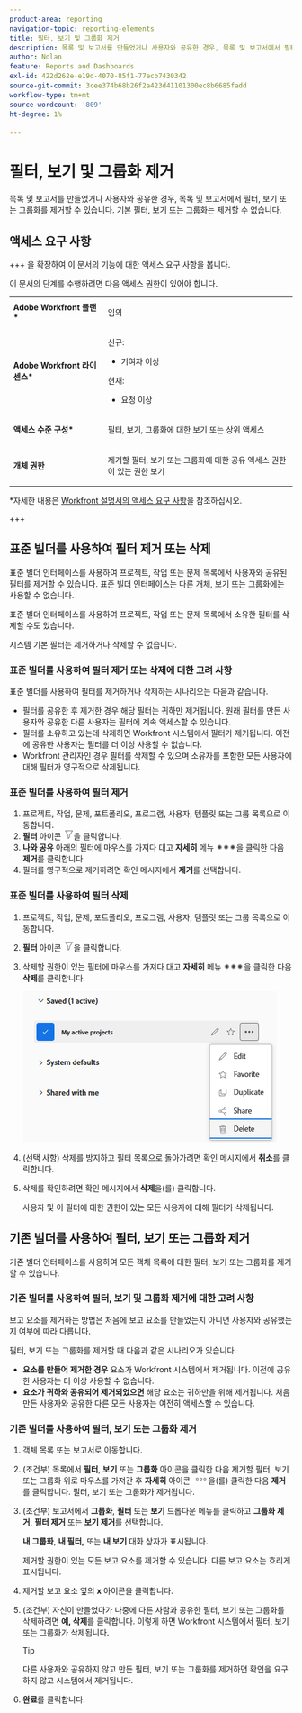 ```yaml
---
product-area: reporting
navigation-topic: reporting-elements
title: 필터, 보기 및 그룹화 제거
description: 목록 및 보고서를 만들었거나 사용자와 공유한 경우, 목록 및 보고서에서 필터, 보기 또는 그룹화를 제거할 수 있습니다. 기본 필터, 보기 또는 그룹화는 제거할 수 없습니다.
author: Nolan
feature: Reports and Dashboards
exl-id: 422d262e-e19d-4070-85f1-77ecb7430342
source-git-commit: 3cee374b68b26f2a423d41101300ec8b6685fadd
workflow-type: tm+mt
source-wordcount: '809'
ht-degree: 1%

---
```


# 필터, 보기 및 그룹화 제거

<!-- Audited: 11/2024 -->

목록 및 보고서를 만들었거나 사용자와 공유한 경우, 목록 및 보고서에서 필터, 보기 또는 그룹화를 제거할 수 있습니다. 기본 필터, 보기 또는 그룹화는 제거할 수 없습니다.

## 액세스 요구 사항

+++ 을 확장하여 이 문서의 기능에 대한 액세스 요구 사항을 봅니다.

이 문서의 단계를 수행하려면 다음 액세스 권한이 있어야 합니다.

<table style="table-layout:auto"> 
 <col> 
 </col> 
 <col> 
 </col> 
 <tbody> 
  <tr> 
   <td role="rowheader"><strong>Adobe Workfront 플랜*</strong></td> 
   <td> <p>임의 </p> </td> 
  </tr> 
  <tr> 
   <td role="rowheader"><strong>Adobe Workfront 라이센스*</strong></td> 
   <td> 
      <p>신규:</p>
         <ul>
         <li><p>기여자 이상</p></li>
         </ul>
      <p>현재:</p>
         <ul>
         <li><p>요청 이상</p></li>
         </ul>
   </td>
  </tr> 
  <tr> 
   <td role="rowheader"><strong>액세스 수준 구성*</strong></td> 
   <td><p>필터, 보기, 그룹화에 대한 보기 또는 상위 액세스</p></td> 
  </tr> 
  <tr> 
   <td role="rowheader"><strong>개체 권한</strong></td> 
   <td><p>제거할 필터, 보기 또는 그룹화에 대한 공유 액세스 권한이 있는 권한 보기</p>
   </td> 
  </tr> 
 </tbody> 
</table>

*자세한 내용은 [Workfront 설명서의 액세스 요구 사항](/help/quicksilver/administration-and-setup/add-users/access-levels-and-object-permissions/access-level-requirements-in-documentation.md)을 참조하십시오.

+++

## 표준 빌더를 사용하여 필터 제거 또는 삭제

표준 빌더 인터페이스를 사용하여 프로젝트, 작업 또는 문제 목록에서 사용자와 공유된 필터를 제거할 수 있습니다. 표준 빌더 인터페이스는 다른 개체, 보기 또는 그룹화에는 사용할 수 없습니다.

표준 빌더 인터페이스를 사용하여 프로젝트, 작업 또는 문제 목록에서 소유한 필터를 삭제할 수도 있습니다.

시스템 기본 필터는 제거하거나 삭제할 수 없습니다.

### 표준 빌더를 사용하여 필터 제거 또는 삭제에 대한 고려 사항

표준 빌더를 사용하여 필터를 제거하거나 삭제하는 시나리오는 다음과 같습니다.

* 필터를 공유한 후 제거한 경우 해당 필터는 귀하만 제거됩니다. 원래 필터를 만든 사용자와 공유한 다른 사용자는 필터에 계속 액세스할 수 있습니다.
* 필터를 소유하고 있는데 삭제하면 Workfront 시스템에서 필터가 제거됩니다. 이전에 공유한 사용자는 필터를 더 이상 사용할 수 없습니다.
* Workfront 관리자인 경우 필터를 삭제할 수 있으며 소유자를 포함한 모든 사용자에 대해 필터가 영구적으로 삭제됩니다.

### 표준 빌더를 사용하여 필터 제거

1. 프로젝트, 작업, 문제, 포트폴리오, 프로그램, 사용자, 템플릿 또는 그룹 목록으로 이동합니다.
1. **필터** 아이콘 ![필터 아이콘](assets/filter-nwepng.png)을 클릭합니다.
1. **나와 공유** 아래의 필터에 마우스를 가져다 대고 **자세히** 메뉴 ![기타 아이콘](assets/more-icon-spectrum.png)을 클릭한 다음 **제거**&#x200B;를 클릭합니다.
1. 필터를 영구적으로 제거하려면 확인 메시지에서 **제거**&#x200B;를 선택합니다.

### 표준 빌더를 사용하여 필터 삭제

1. 프로젝트, 작업, 문제, 포트폴리오, 프로그램, 사용자, 템플릿 또는 그룹 목록으로 이동합니다.
1. **필터** 아이콘 ![필터 아이콘](assets/filter-nwepng.png)을 클릭합니다.
1. 삭제할 권한이 있는 필터에 마우스를 가져다 대고 **자세히** 메뉴 ![추가 아이콘](assets/more-icon-spectrum.png)을 클릭한 다음 **삭제**&#x200B;를 클릭합니다.

   ![필터 삭제](assets/new-filters-more-menu-options-with-delete.png)

1. (선택 사항) 삭제를 방지하고 필터 목록으로 돌아가려면 확인 메시지에서 **취소**&#x200B;를 클릭합니다.
1. 삭제를 확인하려면 확인 메시지에서 **삭제**&#x200B;을(를) 클릭합니다.

   사용자 및 이 필터에 대한 권한이 있는 모든 사용자에 대해 필터가 삭제됩니다.

## 기존 빌더를 사용하여 필터, 보기 또는 그룹화 제거

기존 빌더 인터페이스를 사용하여 모든 객체 목록에 대한 필터, 보기 또는 그룹화를 제거할 수 있습니다.

### 기존 빌더를 사용하여 필터, 보기 및 그룹화 제거에 대한 고려 사항

보고 요소를 제거하는 방법은 처음에 보고 요소를 만들었는지 아니면 사용자와 공유했는지 여부에 따라 다릅니다.

필터, 보기 또는 그룹화를 제거할 때 다음과 같은 시나리오가 있습니다.

* **요소를 만들어 제거한 경우** 요소가 Workfront 시스템에서 제거됩니다. 이전에 공유한 사용자는 더 이상 사용할 수 없습니다.
* **요소가 귀하와 공유되어 제거되었으면** 해당 요소는 귀하만을 위해 제거됩니다. 처음 만든 사용자와 공유한 다른 모든 사용자는 여전히 액세스할 수 있습니다.

### 기존 빌더를 사용하여 필터, 보기 또는 그룹화 제거

1. 객체 목록 또는 보고서로 이동합니다.
1. (조건부) 목록에서 **필터**, **보기** 또는 **그룹화** 아이콘을 클릭한 다음 제거할 필터, 보기 또는 그룹화 위로 마우스를 가져간 후 **자세히** 아이콘 ![](assets/more-icon.png)을(를) 클릭한 다음 **제거**&#x200B;를 클릭합니다. 필터, 보기 또는 그룹화가 제거됩니다.
1. (조건부) 보고서에서 **그룹화**, **필터** 또는 **보기** 드롭다운 메뉴를 클릭하고 **그룹화 제거**, **필터 제거** 또는 **보기 제거**&#x200B;를 선택합니다.

   **내 그룹화**, **내 필터,** 또는 **내 보기** 대화 상자가 표시됩니다.

   제거할 권한이 있는 모든 보고 요소를 제거할 수 있습니다. 다른 보고 요소는 흐리게 표시됩니다.

1. 제거할 보고 요소 옆의 **x** 아이콘을 클릭합니다.
1. (조건부) 자신이 만들었다가 나중에 다른 사람과 공유한 필터, 보기 또는 그룹화를 삭제하려면 **예, 삭제**&#x200B;를 클릭합니다. 이렇게 하면 Workfront 시스템에서 필터, 보기 또는 그룹화가 삭제됩니다.

   >[!TIP]
   >
   >다른 사용자와 공유하지 않고 만든 필터, 보기 또는 그룹화를 제거하면 확인을 요구하지 않고 시스템에서 제거됩니다.

1. **완료**&#x200B;를 클릭합니다.

